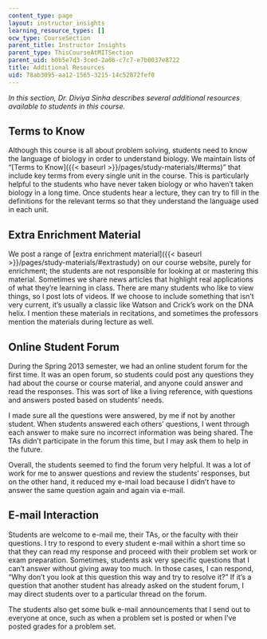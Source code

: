 ```yaml
---
content_type: page
layout: instructor_insights
learning_resource_types: []
ocw_type: CourseSection
parent_title: Instructor Insights
parent_type: ThisCourseAtMITSection
parent_uid: b0b5e7d3-3ced-2a0b-c7c7-e7b0037e8722
title: Additional Resources
uid: 78ab3095-aa12-1565-3215-14c52872fef0
---
```


_In this section, Dr. Diviya Sinha describes several additional resources available to students in this course._

Terms to Know
-------------

Although this course is all about problem solving, students need to know the language of biology in order to understand biology. We maintain lists of “[Terms to Know]({{< baseurl >}}/pages/study-materials/#terms)” that include key terms from every single unit in the course. This is particularly helpful to the students who have never taken biology or who haven’t taken biology in a long time. Once students hear a lecture, they can try to fill in the definitions for the relevant terms so that they understand the language used in each unit.

Extra Enrichment Material
-------------------------

We post a range of [extra enrichment material]({{< baseurl >}}/pages/study-materials/#extrastudy) on our course website, purely for enrichment; the students are not responsible for looking at or mastering this material. Sometimes we share news articles that highlight real applications of what they’re learning in class. There are many students who like to view things, so I post lots of videos. If we choose to include something that isn’t very current, it’s usually a classic like Watson and Crick’s work on the DNA helix. I mention these materials in recitations, and sometimes the professors mention the materials during lecture as well.

Online Student Forum
--------------------

During the Spring 2013 semester, we had an online student forum for the first time. It was an open forum, so students could post any questions they had about the course or course material, and anyone could answer and read the responses. This was sort of like a living reference, with questions and answers posted based on students’ needs.

I made sure all the questions were answered, by me if not by another student. When students answered each others’ questions, I went through each answer to make sure no incorrect information was being shared. The TAs didn’t participate in the forum this time, but I may ask them to help in the future.

Overall, the students seemed to find the forum very helpful. It was a lot of work for me to answer questions and review the students’ responses, but on the other hand, it reduced my e-mail load because I didn’t have to answer the same question again and again via e-mail.

E-mail Interaction
------------------

Students are welcome to e-mail me, their TAs, or the faculty with their questions. I try to respond to every student e-mail within a short time so that they can read my response and proceed with their problem set work or exam preparation. Sometimes, students ask very specific questions that I can’t answer without giving away too much. In those cases, I can respond, “Why don’t you look at this question this way and try to resolve it?” If it’s a question that another student has already asked on the student forum, I may direct students over to a particular thread on the forum.

The students also get some bulk e-mail announcements that I send out to everyone at once, such as when a problem set is posted or when I’ve posted grades for a problem set.